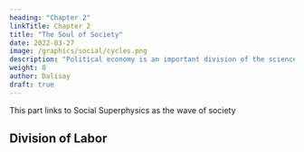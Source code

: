 ```yaml
---
heading: "Chapter 2"
linkTitle: Chapter 2
title: "The Soul of Society"
date: 2022-03-27
image: /graphics/social/cycles.png
description: "Political economy is an important division of the science of government. The object of government is the happiness of men, united in society"
weight: 8
author: Dalisay
draft: true
---
```



This part links to Social Superphysics as the wave of society


## Division of Labor


